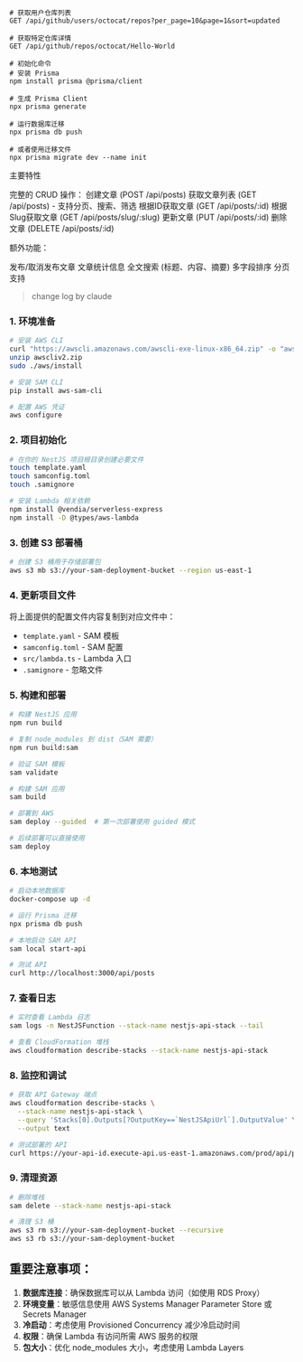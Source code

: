 
``` shell
# 获取用户仓库列表
GET /api/github/users/octocat/repos?per_page=10&page=1&sort=updated

# 获取特定仓库详情
GET /api/github/repos/octocat/Hello-World

```

``` shell
# 初始化命令
# 安装 Prisma
npm install prisma @prisma/client

# 生成 Prisma Client
npx prisma generate

# 运行数据库迁移
npx prisma db push

# 或者使用迁移文件
npx prisma migrate dev --name init
```


主要特性

完整的 CRUD 操作：
创建文章 (POST /api/posts)
获取文章列表 (GET /api/posts) - 支持分页、搜索、筛选
根据ID获取文章 (GET /api/posts/:id)
根据Slug获取文章 (GET /api/posts/slug/:slug)
更新文章 (PUT /api/posts/:id)
删除文章 (DELETE /api/posts/:id)

额外功能：

发布/取消发布文章
文章统计信息
全文搜索 (标题、内容、摘要)
多字段排序
分页支持

> change log by claude

### 1. 环境准备

```bash
# 安装 AWS CLI
curl "https://awscli.amazonaws.com/awscli-exe-linux-x86_64.zip" -o "awscliv2.zip"
unzip awscliv2.zip
sudo ./aws/install

# 安装 SAM CLI
pip install aws-sam-cli

# 配置 AWS 凭证
aws configure
```

### 2. 项目初始化

```bash
# 在你的 NestJS 项目根目录创建必要文件
touch template.yaml
touch samconfig.toml
touch .samignore

# 安装 Lambda 相关依赖
npm install @vendia/serverless-express
npm install -D @types/aws-lambda
```

### 3. 创建 S3 部署桶

```bash
# 创建 S3 桶用于存储部署包
aws s3 mb s3://your-sam-deployment-bucket --region us-east-1
```

### 4. 更新项目文件

将上面提供的配置文件内容复制到对应文件中：
- `template.yaml` - SAM 模板
- `samconfig.toml` - SAM 配置
- `src/lambda.ts` - Lambda 入口
- `.samignore` - 忽略文件

### 5. 构建和部署

```bash
# 构建 NestJS 应用
npm run build

# 复制 node_modules 到 dist（SAM 需要）
npm run build:sam

# 验证 SAM 模板
sam validate

# 构建 SAM 应用
sam build

# 部署到 AWS
sam deploy --guided  # 第一次部署使用 guided 模式

# 后续部署可以直接使用
sam deploy
```

### 6. 本地测试

```bash
# 启动本地数据库
docker-compose up -d

# 运行 Prisma 迁移
npx prisma db push

# 本地启动 SAM API
sam local start-api

# 测试 API
curl http://localhost:3000/api/posts
```

### 7. 查看日志

```bash
# 实时查看 Lambda 日志
sam logs -n NestJSFunction --stack-name nestjs-api-stack --tail

# 查看 CloudFormation 堆栈
aws cloudformation describe-stacks --stack-name nestjs-api-stack
```

### 8. 监控和调试

```bash
# 获取 API Gateway 端点
aws cloudformation describe-stacks \
  --stack-name nestjs-api-stack \
  --query 'Stacks[0].Outputs[?OutputKey==`NestJSApiUrl`].OutputValue' \
  --output text

# 测试部署的 API
curl https://your-api-id.execute-api.us-east-1.amazonaws.com/prod/api/posts
```

### 9. 清理资源

```bash
# 删除堆栈
sam delete --stack-name nestjs-api-stack

# 清理 S3 桶
aws s3 rm s3://your-sam-deployment-bucket --recursive
aws s3 rb s3://your-sam-deployment-bucket
```

## 重要注意事项：

1. **数据库连接**：确保数据库可以从 Lambda 访问（如使用 RDS Proxy）
2. **环境变量**：敏感信息使用 AWS Systems Manager Parameter Store 或 Secrets Manager
3. **冷启动**：考虑使用 Provisioned Concurrency 减少冷启动时间
4. **权限**：确保 Lambda 有访问所需 AWS 服务的权限
5. **包大小**：优化 node_modules 大小，考虑使用 Lambda Layers
